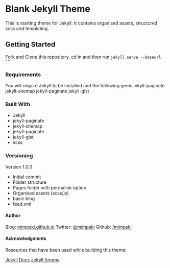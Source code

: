# Blank Jekyll Theme

This is starting theme for Jekyll. It contains organised assets, structured scss and templating.

## Getting Started

Fork and Clone this repository, cd in and then run `` jekyll serve --baseurl "" ``

### Requirements

You will require Jekyll to be installed and the following gems
  jekyll-paginate
  jekyll-sitemap
  jekyll-paginate
  jekyll-gist

### Built With

* Jekyll
* jekyll-paginate
* jekyll-sitemap
* jekyll-paginate
* jekyll-gist
* scss

### Versioning

Version 1.0.0
  * Initial commit
  * Folder structure
  * Pages folder with permalink option
  * Organised assets (scss/js)
  * basic blog
  * feed.xml

#### Author

Blog: [mimpski.github.io](mimpski.github.io)
Twitter: [@mimpski](https://twitter.com/mimpski)
Github: [/mimpski](https://github.com/mimpski)

#### Acknowledgments

Resources that have been used while building this theme:

[Jekyll Docs](http://jekyllrb.com)
[Jekyll forums](http://talk.jekyllrb.com)
